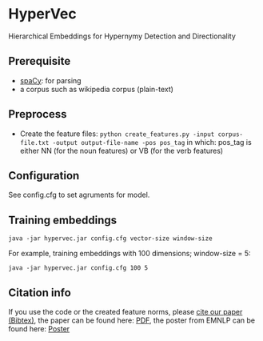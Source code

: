 # HyperVec
Hierarchical Embeddings for Hypernymy Detection and Directionality

## Prerequisite
  - [spaCy](https://spacy.io): for parsing
  - a corpus such as wikipedia corpus (plain-text)

## Preprocess
 - Create the feature files:
    ```python create_features.py -input corpus-file.txt -output output-file-name -pos pos_tag```
    in which: pos_tag is either NN (for the noun features) or VB (for the verb features)     

## Configuration
See config.cfg to set agruments for model.

## Training embeddings
  ```java -jar hypervec.jar config.cfg vector-size window-size```
  
  For example, training embeddings with 100 dimensions; window-size = 5:

  ```java -jar hypervec.jar config.cfg 100 5```

## Citation info
If you use the code or the created feature norms, please [cite our paper (Bibtex)](http://www2.ims.uni-stuttgart.de/bibliographie/entry/2811b00e1bbd503adf28648ddb737132dc67a091/), the paper can be found here: [PDF](http://www.aclweb.org/anthology/D17-1022), the poster from EMNLP can be found here: [Poster](http://www.ims.uni-stuttgart.de/institut/mitarbeiter/koepermn/publications/poster_EMNLP2017.pdf)
